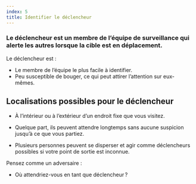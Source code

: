```yaml
---
index: 5
title: Identifier le déclencheur
---
```

### Le déclencheur est un membre de l’équipe de surveillance qui alerte les autres lorsque la cible est en déplacement.

Le déclencheur est :

*   Le membre de l’équipe le plus facile à identifier.
*   Peu susceptible de bouger, ce qui peut attirer l’attention sur eux-mêmes.

## Localisations possibles pour le déclencheur

*   À l’intérieur ou à l’extérieur d’un endroit fixe que vous visitez.

*   Quelque part, ils peuvent attendre longtemps sans aucune suspicion jusqu’à ce que vous partiez.

*   Plusieurs personnes peuvent se disperser et agir comme déclencheurs possibles si votre point de sortie est inconnue.

Pensez comme un adversaire :

*   Où attendriez-vous en tant que déclencheur ?